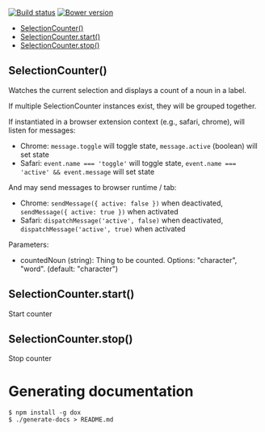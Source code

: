 [![Build status](https://img.shields.io/travis/jbrudvik/selection-counter.svg)](https://travis-ci.org/jbrudvik/selection-counter)
[![Bower version](http://img.shields.io/bower/v/selection-counter.svg)](https://github.com/jbrudvik/selection-counter)

  - [SelectionCounter()](#selectioncounter)
  - [SelectionCounter.start()](#selectioncounterstart)
  - [SelectionCounter.stop()](#selectioncounterstop)

## SelectionCounter()

  Watches the current selection and displays a count of a noun in a label.
  
  If multiple SelectionCounter instances exist, they will be grouped together.
  
  If instantiated in a browser extension context (e.g., safari, chrome), will
  listen for messages:
  
  - Chrome: `message.toggle` will toggle state, `message.active` (boolean) will set state
  - Safari: `event.name === 'toggle'` will toggle state, `event.name === 'active' && event.message` will set state
  
  And may send messages to browser runtime / tab:
  
  - Chrome: `sendMessage({ active: false })` when deactivated, `sendMessage({ active: true })` when activated
  - Safari: `dispatchMessage('active', false)` when deactivated, `dispatchMessage('active', true)` when activated
  
  Parameters:
  
  - countedNoun (string): Thing to be counted. Options: "character", "word". (default: "character")

## SelectionCounter.start()

  Start counter

## SelectionCounter.stop()

  Stop counter

# Generating documentation

    $ npm install -g dox
    $ ./generate-docs > README.md
